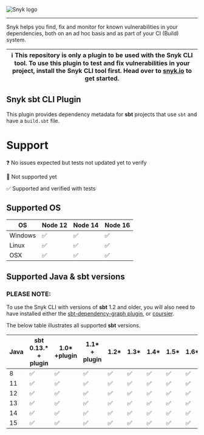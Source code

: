 ![Snyk logo](https://snyk.io/style/asset/logo/snyk-print.svg)

---

Snyk helps you find, fix and monitor for known vulnerabilities in your dependencies, both on an ad hoc basis and as part of your CI (Build) system.

| :information_source: This repository is only a plugin to be used with the Snyk CLI tool. To use this plugin to test and fix vulnerabilities in your project, install the Snyk CLI tool first. Head over to [snyk.io](https://github.com/snyk/snyk) to get started. |
| ------------------------------------------------------------------------------------------------------------------------------------------------------------------------------------------------------------------------------------------------------------------ |

## Snyk sbt CLI Plugin

This plugin provides dependency metadata for **sbt** projects that use `sbt` and have a `build.sbt` file.

# Support

❓ No issues expected but tests not updated yet to verify

🚫 Not supported yet

✅ Supported and verified with tests

## Supported OS

| OS      | Node 12 | Node 14 | Node 16 |
| ------- | ------- | ------- | ------- |
| Windows | ✅      | ✅      | ✅      |
| Linux   | ✅      | ✅      | ✅      |
| OSX     | ✅      | ✅      | ✅      |

## Supported Java & sbt versions

### **PLEASE NOTE**:

To use the Snyk CLI with versions of **sbt** 1.2 and older, you will also need to have installed either the
[sbt-dependency-graph plugin](https://support.snyk.io/hc/en-us/articles/360004167317),
or [coursier](https://support.snyk.io/hc/en-us/articles/360004167317).

The below table illustrates all supported **sbt** versions.

| Java | sbt 0.13.\*<br> + plugin | 1.0\*<br>+plugin | 1.1\* <br>+ plugin | 1.2\* | 1.3\* | 1.4\* | 1.5\* | 1.6\* | 1.7\* |
| ---- | ------------------------ | ---------------- | ------------------ | ----- | ----- | ----- | ----- | ----- | ----- |
| 8    | ✅                       | ✅               | ✅                 | ✅    | ✅    | ✅    | ✅    | ✅    | ✅    |
| 11   | ✅                       | ✅               | ✅                 | ✅    | ✅    | ✅    | ✅    | ✅    | ✅    |
| 12   | ✅                       | ✅               | ✅                 | ✅    | ✅    | ✅    | ✅    | ✅    | ✅    |
| 13   | ✅                       | ✅               | ✅                 | ✅    | ✅    | ✅    | ✅    | ✅    | ✅    |
| 14   | ✅                       | ✅               | ✅                 | ✅    | ✅    | ✅    | ✅    | ✅    | ✅    |
| 15   | ✅                       | ✅               | ✅                 | ✅    | ✅    | ✅    | ✅    | ✅    | ✅    |
